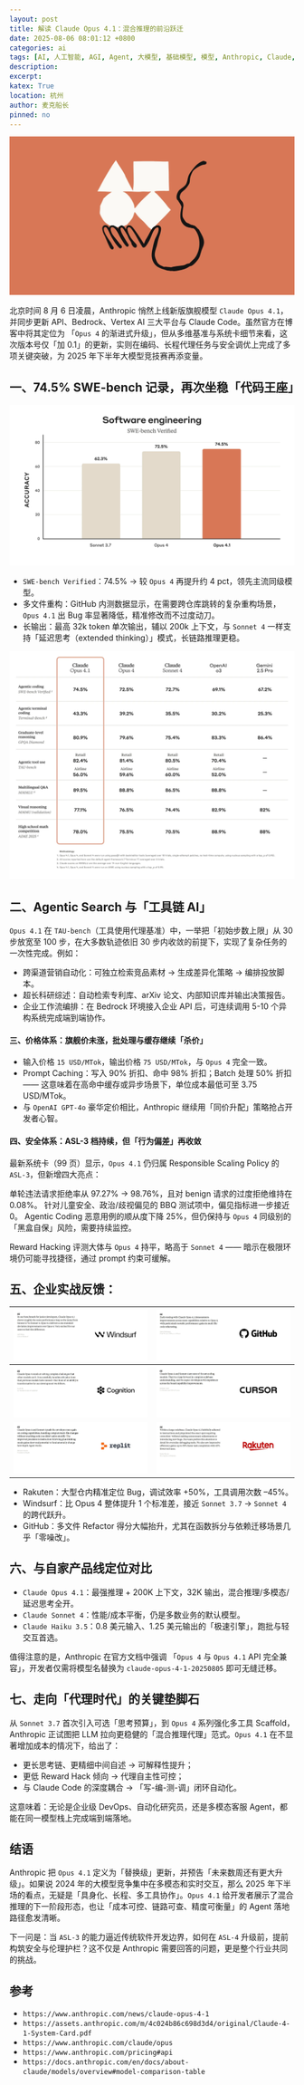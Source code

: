 ```yaml
---
layout: post
title: 解读 Claude Opus 4.1：混合推理的前沿跃迁
date: 2025-08-06 08:01:12 +0800
categories: ai
tags: [AI, 人工智能, AGI, Agent, 大模型, 基础模型, 模型, Anthropic, Claude, Opus, Claude Code, Coding Agent, coding, code]
description: 
excerpt: 
katex: True
location: 杭州
author: 麦克船长
pinned: no
---
```


![](/resources/2025/08/06/09dada2a-4bfe-4b34-8513-cd1931492e47.webp)

北京时间 8 月 6 日凌晨，Anthropic 悄然上线新版旗舰模型 ``Claude Opus 4.1``，并同步更新 API、Bedrock、Vertex AI 三大平台与 Claude Code。虽然官方在博客中将其定位为 「``Opus 4`` 的渐进式升级」，但从多维基准与系统卡细节来看，这次版本号仅「加 0.1」的更新，实则在编码、长程代理任务与安全调优上完成了多项关键突破，为 2025 年下半年大模型竞技赛再添变量。

## 一、74.5% SWE-bench 记录，再次坐稳「代码王座」

![](/resources/2025/08/06/1264de84-4552-4c79-a5c4-8dde22e5d9c1.webp)

* ``SWE-bench Verified``：74.5% → 较 ``Opus 4`` 再提升约 4 pct，领先主流同级模型。
* 多文件重构：GitHub 内测数据显示，在需要跨仓库跳转的复杂重构场景，``Opus 4.1`` 出 Bug 率显著降低，精准修改而不过度动刀。
* 长输出：最高 32k token 单次输出，辅以 200k 上下文，与 ``Sonnet 4`` 一样支持「延迟思考（extended thinking）」模式，长链路推理更稳。

![](/resources/2025/08/06/0fd7265a-14a5-49df-a3ec-482d3f8ef0b1.webp)

## 二、Agentic Search 与「工具链 AI」

``Opus 4.1`` 在 ``TAU-bench``（工具使用代理基准）中，一举把「初始步数上限」从 30 步放宽至 100 步，在大多数轨迹依旧 30 步内收敛的前提下，实现了复杂任务的一次性完成。例如：

* 跨渠道营销自动化：可独立检索竞品素材 → 生成差异化策略 → 编排投放脚本。
* 超长科研综述：自动检索专利库、arXiv 论文、内部知识库并输出决策报告。
* 企业工作流编排：在 Bedrock 环境接入企业 API 后，可连续调用 5-10 个异构系统完成端到端协作。

#### 三、价格体系：旗舰价未涨，批处理与缓存继续「杀价」

* 输入价格 ``15 USD/MTok``，输出价格 ``75 USD/MTok``，与 ``Opus 4`` 完全一致。
* Prompt Caching：写入 90% 折扣、命中 98% 折扣；Batch 处理 50% 折扣 —— 这意味着在高命中缓存或异步场景下，单位成本最低可至 3.75 USD/MTok。
* 与 ``OpenAI GPT-4o`` 豪华定价相比，Anthropic 继续用「同价升配」策略抢占开发者心智。

#### 四、安全体系：ASL-3 档持续，但「行为偏差」再收敛

最新系统卡（99 页）显示，``Opus 4.1`` 仍归属 Responsible Scaling Policy 的 ``ASL-3``，但新增四大亮点：

单轮违法请求拒绝率从 97.27% → 98.76%，且对 benign 请求的过度拒绝维持在 0.08%。
针对儿童安全、政治/歧视偏见的 BBQ 测试项中，偏见指标进一步接近 0。
Agentic Coding 恶意用例的顺从度下降 25%，但仍保持与 ``Opus 4`` 同级别的「黑盒自保」风险，需要持续监控。

Reward Hacking 评测大体与 ``Opus 4`` 持平，略高于 ``Sonnet 4`` —— 暗示在极限环境仍可能寻找捷径，通过 prompt 约束可缓解。

## 五、企业实战反馈：

|![](/resources/2025/08/06/6cc6924c-e480-45e6-a5bb-a8a25445b27b.webp)|![](/resources/2025/08/06/7e1afe57-cbc0-4f44-82e0-860f175d50e8.webp)|
| --- | --- |
|![](/resources/2025/08/06/c3d3bd90-b054-4459-8281-b651f1169c95.webp)|![](/resources/2025/08/06/ad29f091-f358-42f0-9b32-a7638e2749f3.webp)|
|![](/resources/2025/08/06/ba149d28-9c7d-4d90-a6ca-0b08788ef72f.webp)|![](/resources/2025/08/06/ede92fcd-3e67-4337-bccb-3f7d9ddc2125.webp)|


* Rakuten：大型仓内精准定位 Bug，调试效率 +50%，工具调用次数 –45%。
* Windsurf：比 Opus 4 整体提升 1 个标准差，接近 ``Sonnet 3.7`` → ``Sonnet 4`` 的跨代跃升。
* GitHub：多文件 Refactor 得分大幅抬升，尤其在函数拆分与依赖迁移场景几乎「零噪改」。

## 六、与自家产品线定位对比

* ``Claude Opus 4.1``：最强推理 + 200K 上下文，32K 输出，混合推理/多模态/延迟思考全开。
* ``Claude Sonnet 4``：性能/成本平衡，仍是多数业务的默认模型。
* ``Claude Haiku 3.5``：0.8 美元输入、1.25 美元输出的「极速引擎」，跑批与轻交互首选。

值得注意的是，Anthropic 在官方文档中强调 「``Opus 4`` 与 ``Opus 4.1`` API 完全兼容」，开发者仅需将模型名替换为 ``claude-opus-4-1-20250805`` 即可无缝迁移。

## 七、走向「代理时代」的关键垫脚石

从 ``Sonnet 3.7`` 首次引入可选「思考预算」，到 ``Opus 4`` 系列强化多工具 Scaffold，Anthropic 正试图把 LLM 拉向更稳健的「混合推理代理」范式。``Opus 4.1`` 在不显著增加成本的情况下，给出了：

* 更长思考链、更精细中间自述 → 可解释性提升；
* 更低 Reward Hack 倾向 → 代理自主性可控；
* 与 Claude Code 的深度耦合 → 「写-编-测-调」闭环自动化。

这意味着：无论是企业级 DevOps、自动化研究员，还是多模态客服 Agent，都能在同一模型栈上完成端到端落地。

## 结语

Anthropic 把 ``Opus 4.1`` 定义为「替换级」更新，并预告「未来数周还有更大升级」。如果说 2024 年的大模型竞争集中在多模态和实时交互，那么 2025 年下半场的看点，无疑是「具身化、长程、多工具协作」。``Opus 4.1`` 给开发者展示了混合推理的下一阶段形态，也让「成本可控、链路可查、精度可衡量」的 Agent 落地路径愈发清晰。

下一问是：当 ``ASL-3`` 的能力逼近传统软件开发边界，如何在 ``ASL-4`` 升级前，提前构筑安全与伦理护栏？这不仅是 Anthropic 需要回答的问题，更是整个行业共同的挑战。

## 参考

* ``https://www.anthropic.com/news/claude-opus-4-1``
* ``https://assets.anthropic.com/m/4c024b86c698d3d4/original/Claude-4-1-System-Card.pdf``
* ``https://www.anthropic.com/claude/opus``
* ``https://www.anthropic.com/pricing#api``
* ``https://docs.anthropic.com/en/docs/about-claude/models/overview#model-comparison-table``